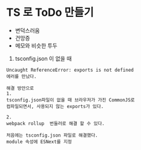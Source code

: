 # TS 로 ToDo 만들기

- 변덕스러움
- 건망증
- 메모와 비슷한 투두

1. tsconfig.json 이 없을 때
```
Uncaught ReferenceError: exports is not defined
에러를 만났다.

해결 방안으로
1.
tsconfig.json파일이 없을 때 브라우저가 가진 CommonJS로
컴파일되면서, 사용되지 않는 exports가 있다.

2.
webpack rollup  번들러로 해결 할 수 있다.

처음에는 tsconfig.json 파일로 해결했다.
module 속성에 ESNext를 지정
```
